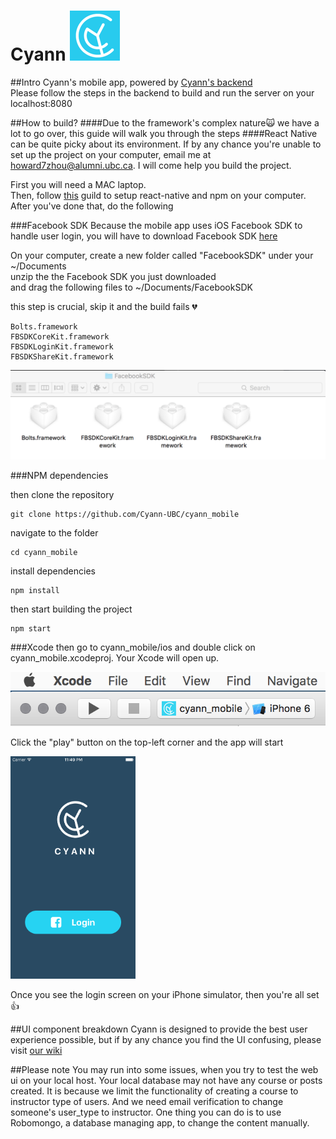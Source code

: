 # Cyann ![icon](/screenshot/Icon-Small-40@2x.png?raw=true "Optional Title") 

##Intro
Cyann's mobile app, powered by [Cyann's backend](https://github.com/Cyann-UBC/Cyann)  
Please follow the steps in the backend to build and run the server on your localhost:8080

##How to build?
####Due to the framework's complex nature:scream_cat: we have a lot to go over, this guide will walk you through the steps
####React Native can be quite picky about its environment. If by any chance you're unable to set up the project on your computer, email me at howard7zhou@alumni.ubc.ca. I will come help you build the project.

First you will need a MAC laptop.  
Then, follow [this](https://facebook.github.io/react-native/docs/getting-started.html) guild to setup react-native and npm on your computer.  
After you've done that, do the following

###Facebook SDK
Because the mobile app uses iOS Facebook SDK to handle user login, you will have to download Facebook SDK [here](https://origincache.facebook.com/developers/resources/?id=facebook-ios-sdk-current.zip)

On your computer, create a new folder called "FacebookSDK" under your ~/Documents  
unzip the the Facebook SDK you just downloaded  
and drag the following files to ~/Documents/FacebookSDK

this step is crucial, skip it and the build fails :broken_heart:
```
Bolts.framework
FBSDKCoreKit.framework
FBSDKLoginKit.framework
FBSDKShareKit.framework
```

![xcode](/screenshot/facebook.png?raw=true "Optional Title")

###NPM dependencies

then clone the repository
```
git clone https://github.com/Cyann-UBC/cyann_mobile
```

navigate to the folder
```
cd cyann_mobile
```

install dependencies
```
npm install
```

then start building the project
```
npm start
```

###Xcode
then
go to cyann_mobile/ios and double click on cyann_mobile.xcodeproj. Your Xcode will open up.

![xcode](/screenshot/xcode.png?raw=true "Optional Title")

Click the "play" button on the top-left corner and the app will start

<img src="/screenshot/login.png" width="200">

Once you see the login screen on your iPhone simulator, then you're all set :+1:

##UI component breakdown 
Cyann is designed to provide the best user experience possible, but if by any chance you find the UI confusing, please visit [our wiki](https://github.com/Cyann-UBC/cyann_mobile/wiki)

##Please note
You may run into some issues, when you try to test the web ui on your local host. Your local database may not have any course
or posts created. It is because we limit the functionality of creating a course to instructor type of users. And we need email verification to change someone's user_type to instructor. One thing you can do is to use Robomongo, a database managing app, to change the content manually.
